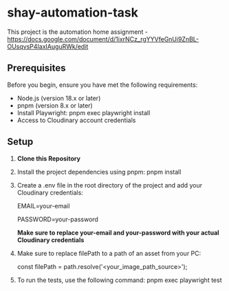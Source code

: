 # shay-automation-task

This project is the automation home assignment - https://docs.google.com/document/d/1ixrNCz_rgYYVfeGnUi9ZnBL-OUsqvsP4IaxIAuguRWk/edit

## Prerequisites

Before you begin, ensure you have met the following requirements:

- Node.js (version 18.x or later)
- pnpm (version 8.x or later)
- Install Playwright:
  pnpm exec playwright install
- Access to Cloudinary account credentials

## Setup

1. **Clone this Repository**
2. Install the project dependencies using pnpm:
pnpm install
3. Create a .env file in the root directory of the project and add your Cloudinary credentials:

    EMAIL=your-email

    PASSWORD=your-password

    **Make sure to replace your-email and your-password with your actual Cloudinary credentials**
4. Make sure to replace filePath to a path of an asset from your PC:

    const filePath = path.resolve('<your_image_path_source>');

5. To run the tests, use the following command:
pnpm exec playwright test
